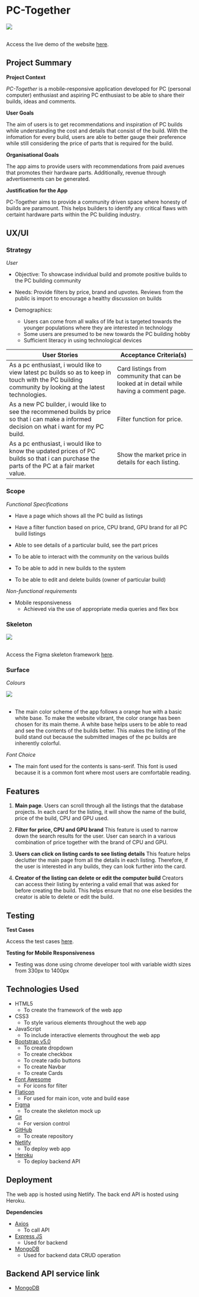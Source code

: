 # PC-Together 
<img src='public/images/PC-Together.png' style='display:block'><br>

Access the live demo of the website [here](https://ephemeral-sunshine-555075.netlify.app/index.html).

## Project Summary

**Project Context**

 _PC-Together_ is a mobile-responsive application developed for PC (personal computer) enthusiast and aspiring PC enthusiast to be able to share their builds, ideas and comments.

**User Goals**

The aim of users is to get recommendations and inspiration of PC builds while understanding the cost and details that consist of the build. With the infomation for every build, users are able to better gauge their preference while still considering the price of parts that is required for the build. 

**Organisational Goals**

The app aims to provide users with recommendations from paid avenues that promotes their hardware parts. Additionally, revenue through advertisements can be generated.

**Justification for the App**

PC-Together aims to provide a community driven space where honesty of builds are paramount. This helps builders to identify any critical flaws with certaint hardware parts within the PC building industry.

## UX/UI

### **Strategy**
_User_
* Objective: To showcase individual build and promote positive builds to the PC building community

* Needs: Provide filters by price, brand and upvotes. Reviews from the public is import to encourage a healthy discussion on builds

* Demographics:
    * Users can come from all walks of life but is targeted towards the younger populations where they are interested in technology
    * Some users are presumed to be new towards the PC building hobby
    * Sufficient literacy in using technological devices


User Stories | Acceptance Criteria(s)
------------ | -------------
As a pc enthusiast, i would like to view latest pc builds so as to keep in touch with the PC building community by looking at the latest technologies. | Card listings from community that can be looked at in detail while having a comment page.
As a new PC builder, i would like to see the recommened builds by price so that i can make a informed decision on what i want for my PC build. | Filter function for price.
As a pc enthusiast, i would like to know the updated prices of PC builds so that i can purchase the parts of the PC at a fair market value. | Show the market price in details for each listing.

### **Scope**

_Functional Specifications_
* Have a page which shows all the PC build as listings

* Have a filter function based on price, CPU brand, GPU brand for all PC build listings

* Able to see details of a particular build, see the part prices

* To be able to interact with the community on the various builds

* To be able to add in new builds to the system

* To be able to edit and delete builds (owner of particular build)

_Non-functional requirements_
* Mobile responsiveness
    * Achieved via the use of appropriate media queries and flex box

### **Skeleton**

<img src='public/images/figma.png' style='display:block'><br>

Access the Figma skeleton framework [here](https://www.figma.com/file/PVDzZc4kCaQB5cI72H7KrO/PC-Together).

### **Surface**

_Colours_

<img src='public/images/color.png' style='display:block'><br>

* The main color scheme of the app follows a orange hue with a basic white base. 
To make the website vibrant, the color orange has been chosen for its main theme. A white base helps users to be able to read and see the contents of the builds better. This makes the listing of the build stand out because the submitted images of the pc builds are inherently colorful.

_Font Choice_
* The main font used for the contents is sans-serif. This font is used because it is a common font where most users are comfortable reading.

## Features
1. **Main page**. Users can scroll through all the listings that the database projects. In each card for the listing, it will show the name of the build, price of the build, CPU and GPU used.

2. **Filter for price, CPU and GPU brand** This feature is used to narrow down the search results for the user. User can search in a various combination of price together with the brand of CPU and GPU.

3. **Users can click on listing cards to see listing details** This feature helps declutter the main page from all the details in each listing. Therefore, if the user is interested in any builds, they can look further into the card.

4. **Creator of the listing can delete or edit the computer build** Creators can access their listing by entering a valid email that was asked for before creating the build. This helps ensure that no one else besides the creator is able to delete or edit the build. 


## Testing

**Test Cases**

Access the test cases [here](https://github.com/MarcusCWD/PC-together-front/blob/main/test-case/Test%20Case.pdf).

**Testing for Mobile Responsiveness**
 * Testing was done using chrome developer tool with variable width sizes from 330px to 1400px


## Technologies Used

* HTML5
    * To create the framework of the web app
* CSS3
    * To style various elements throughout the web app
* JavaScript
    * To include interactive elements throughout the web app
* [Bootstrap v5.0](https://getbootstrap.com/docs/5.0/getting-started/introduction/)
    * To create dropdown
    * To create checkbox
    * To create radio buttons
    * To create Navbar
    * To create Cards
* [Font Awesome](https://fontawesome.com/)
    * For icons for filter
* [Flaticon](https://www.flaticon.com/)
    * For used for main icon, vote and build ease
* [Figma](https://www.figma.com/)
    * To create the skeleton mock up
* [Git](https://git-scm.com/)
    * For version control
* [GitHub](http://github.com)
    * To create repository
* [Netlify](https://www.netlify.com/)
    * To deploy web app
* [Heroku](https://dashboard.heroku.com/)
    * To deploy backend API

## Deployment

The web app is hosted using Netlify.
The back end API is hosted using Heroku.

**Dependencies**

* [Axios](https://cdnjs.com/libraries/axios)
    * To call API
* [Express JS](https://expressjs.com/)
    * Used for backend
* [MongoDB](https://www.mongodb.com/)
    * Used for backend data CRUD operation

## Backend API service link

* [MongoDB](https://github.com/MarcusCWD/PC-together)